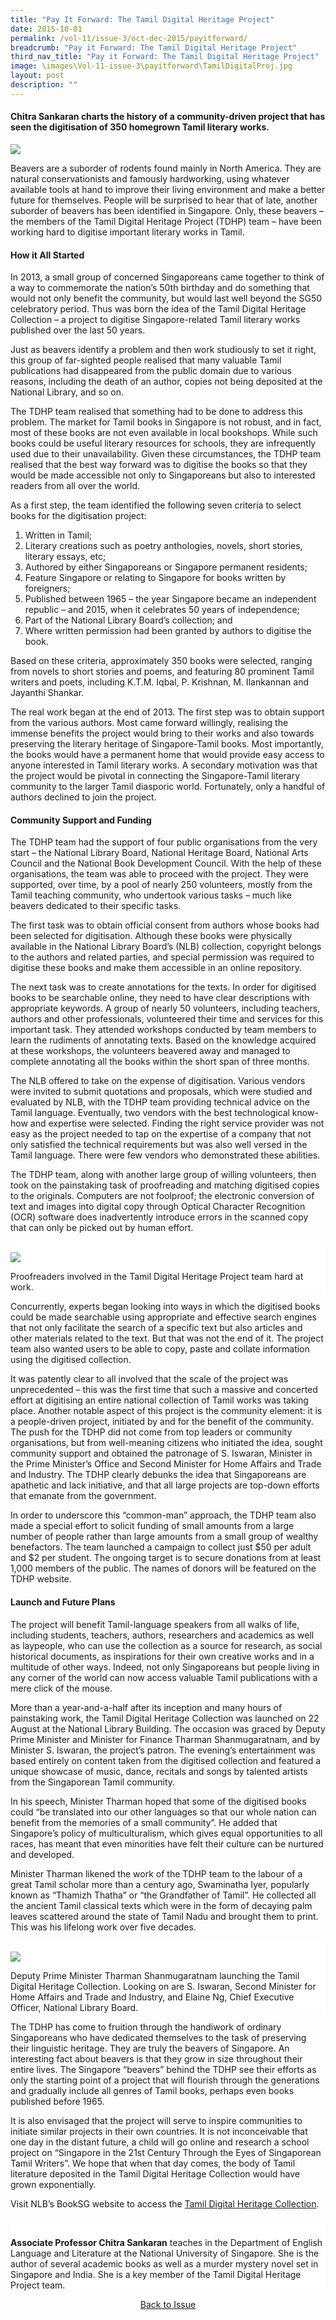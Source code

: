```yaml
---
title: "Pay It Forward: The Tamil Digital Heritage Project"
date: 2015-10-01
permalink: /vol-11/issue-3/oct-dec-2015/payitforward/
breadcrumb: "Pay it Forward: The Tamil Digital Heritage Project"
third_nav_title: "Pay it Forward: The Tamil Digital Heritage Project"
image: \images\Vol-11-issue-3\payitforward\TamilDigitalProj.jpg
layout: post
description: ""
---
```




<style>
table { 
	background-color: #fef0c3;
	}
.infobox { 
  padding: 20px;
  margin: 20px;
  background: #fef0c3
}
</style>

#### **Chitra Sankaran** charts the history of a community-driven project that has seen the digitisation of 350 homegrown Tamil literary works.

<img src="\images\Vol-11-issue-3\payitforward\TamilDigitalProj.jpg"> 

Beavers are a suborder of rodents found mainly in North America. They are natural conservationists and famously hardworking, using whatever available tools at hand to improve their living environment and make a better future for themselves. People will be surprised to hear that of late, another suborder of beavers has been identified in Singapore. Only, these beavers – the members of the Tamil Digital Heritage Project (TDHP) team – have been working hard to digitise important literary works in Tamil.

#### **How it All Started**
In 2013, a small group of concerned Singaporeans came together to think of a way to commemorate the nation’s 50th birthday and do something that would not only benefit the community, but would last well beyond the SG50 celebratory period. Thus was born the idea of the Tamil Digital Heritage Collection – a project to digitise Singapore-related Tamil literary works published over the last 50 years.

Just as beavers identify a problem and then work studiously to set it right, this group of far-sighted people realised that many valuable Tamil publications had disappeared from the public domain due to various reasons, including the death of an author, copies not being deposited at the National Library, and so on.

The TDHP team realised that something had to be done to address this problem. The market for Tamil books in Singapore is not robust, and in fact, most of these books are not even available in local bookshops. While such books could be useful literary resources for schools, they are infrequently used due to their unavailability. Given these circumstances, the TDHP team realised that the best way forward was to digitise the books so that they would be made accessible not only to Singaporeans but also to interested readers from all over the world.

As a first step, the team identified the following seven criteria to select books for the digitisation project:
1. Written in Tamil;
2. Literary creations such as poetry anthologies, novels, short stories, literary essays, etc;
3. Authored by either Singaporeans or Singapore permanent residents;
4. Feature Singapore or relating to Singapore for books written by foreigners; 
5. Published between 1965 – the year Singapore became an independent republic – and 2015, when it celebrates 50 years of independence; 
6. Part of the National Library Board’s collection; and
7. Where written permission had been granted by authors to digitise the book.

Based on these criteria, approximately 350 books were selected, ranging from novels to short stories and poems, and featuring 80 prominent Tamil writers and poets, including K.T.M. Iqbal, P. Krishnan, M. Ilankannan and Jayanthi Shankar.

The real work began at the end of 2013. The first step was to obtain support from the various authors. Most came forward willingly, realising the immense benefits the project would bring to their works and also towards preserving the literary heritage of Singapore-Tamil books. Most importantly, the books would have a permanent home that would provide easy access to anyone interested in Tamil literary works. A secondary motivation was that the project would be pivotal in connecting the Singapore-Tamil literary community to the larger Tamil diasporic world. Fortunately, only a handful of authors declined to join the project.

#### **Community Support and Funding**
The TDHP team had the support of four public organisations from the very start – the National Library Board, National Heritage Board, National Arts Council and the National Book Development Council. With the help of these organisations, the team was able to proceed with the project. They were supported, over time, by a pool of nearly 250 volunteers, mostly from the Tamil teaching community, who undertook various tasks – much like beavers dedicated to their specific tasks. 

The first task was to obtain official consent from authors whose books had been selected for digitisation. Although these books were physically available in the National Library Board’s (NLB) collection, copyright belongs to the authors and related parties, and special permission was required to digitise these books and make them accessible in an online repository. 

The next task was to create annotations for the texts. In order for digitised books to be searchable online, they need to have clear descriptions with appropriate keywords. A group of nearly 50 volunteers, including teachers, authors and other professionals, volunteered their time and services for this important task. They attended workshops conducted by team members to learn the rudiments of annotating texts. Based on the knowledge acquired at these workshops, the volunteers beavered away and managed to complete annotating all the books within the short span of three months. 

The NLB offered to take on the expense of digitisation. Various vendors were invited to submit quotations and proposals, which were studied and evaluated by NLB, with the TDHP team providing technical advice on the Tamil language. Eventually, two vendors with the best technological know-how and expertise were selected. Finding the right service provider was not easy as the project needed to tap on the expertise of a company that not only satisfied the technical requirements but was also well versed in the Tamil language. There were few vendors who demonstrated these abilities. 

The TDHP team, along with another large group of willing volunteers, then took on the painstaking task of proofreading and matching digitised copies to the originals. Computers are not foolproof; the electronic conversion of text and images into digital copy through Optical Character Recognition (OCR) software does inadvertently introduce errors in the scanned copy that can only be picked out by human effort.

<div style="background-color: white;">
<br/>
<img src="\images\Vol-11-issue-3\payitforward\Proofreaders.jpg"> 

Proofreaders involved in the Tamil Digital Heritage Project team hard at work. 

</div>

Concurrently, experts began looking into ways in which the digitised books could be made searchable using appropriate and effective search engines that not only facilitate the search of a specific text but also articles and other materials related to the text. But that was not the end of it. The project team also wanted users to be able to copy, paste and collate information using the digitised collection.

It was patently clear to all involved that the scale of the project was unprecedented – this was the first time that such a massive and concerted effort at digitising an entire national collection of Tamil works was taking place. Another notable aspect of this project is the community element: it is a people-driven project, initiated by and for the benefit of the community. The push for the TDHP did not come from top leaders or community organisations, but from well-meaning citizens who initiated the idea, sought community support and obtained the patronage of S. Iswaran, Minister in the Prime Minister’s Office and Second Minister for Home Affairs and Trade and Industry. The TDHP clearly debunks the idea that Singaporeans are apathetic and lack initiative, and that all large projects are top-down efforts that emanate from the government.

In order to underscore this “common-man” approach, the TDHP team also made a special effort to solicit funding of small amounts from a large number of people rather than large amounts from a small group of wealthy benefactors. The team launched a campaign to collect just $50 per adult and $2 per student. The ongoing target is to secure donations from at least 1,000 members of the public. The names of donors will be featured on the TDHP website.

#### **Launch and Future Plans**
The project will benefit Tamil-language speakers from all walks of life, including students, teachers, authors, researchers and academics as well as laypeople, who can use the collection as a source for research, as social historical documents, as inspirations for their own creative works and in a multitude of other ways. Indeed, not only Singaporeans but people living in any corner of the world can now access valuable Tamil publications with a mere click of the mouse.

More than a year-and-a-half after its inception and many hours of painstaking work, the Tamil Digital Heritage Collection was launched on 22 August at the National Library Building. The occasion was graced by Deputy Prime Minister and Minister for Finance Tharman Shanmugaratnam, and by Minister S. Iswaran, the project’s patron. The evening’s entertainment was based entirely on content taken from the digitised collection and featured a unique showcase of music, dance, recitals and songs by talented artists from the Singaporean Tamil community.

In his speech, Minister Tharman hoped that some of the digitised books could “be translated into our other languages so that our whole nation can benefit from the memories of a small community”. He added that Singapore’s policy of multiculturalism, which gives equal opportunities to all races, has meant that even minorities have felt their culture can be nurtured and developed.

Minister Tharman likened the work of the TDHP team to the labour of a great Tamil scholar more than a century ago, Swaminatha Iyer, popularly known as “Thamizh Thatha” or “the Grandfather of Tamil”. He collected all the ancient Tamil classical texts which were in the form of decaying palm leaves scattered around the state of Tamil Nadu and brought them to print. This was his lifelong work over five decades.

<div style="background-color: white;">
<br/>
<img src="\images\Vol-11-issue-3\payitforward\Eventlaunch.jpg"> 

Deputy Prime Minister Tharman Shanmugaratnam launching the Tamil Digital Heritage Collection. Looking on are S. Iswaran, Second Minister for Home Affairs and Trade and Industry, and Elaine Ng, Chief Executive Officer, National Library Board. 

</div>

The TDHP has come to fruition through the handiwork of ordinary Singaporeans who have dedicated themselves to the task of preserving their linguistic heritage. They are truly the beavers of Singapore. An interesting fact about beavers is that they grow in size throughout their entire lives. The Singapore “beavers” behind the TDHP see their efforts as only the starting point of a project that will flourish through the generations and gradually include all genres of Tamil books, perhaps even books published before 1965.

It is also envisaged that the project will serve to inspire communities to initiate similar projects in their own countries. It is not inconceivable that one day in the distant future, a child will go online and research a school project on “Singapore in the 21st Century Through the Eyes of Singaporean Tamil Writers”. We hope that when that day comes, the body of Tamil literature deposited in the Tamil Digital Heritage Collection would have grown exponentially.

Visit NLB’s BookSG website to access the [Tamil Digital Heritage Collection](http://eresources.nlb.gov.sg/printheritage/browse/Tamil_Digital_Heritage_Collection.aspx).

<div style="background-color: white;">
<br/>

<b>Associate Professor Chitra Sankaran</b> teaches in the Department of English Language and Literature at the National University of Singapore. She is the author of several academic books as well as a murder mystery novel set in Singapore and India. She is a key member of the Tamil Digital Heritage Project team.

</div>

<a href="/vol-11/issue-3/oct-dec-2015/"><center>Back to Issue</center></a>

